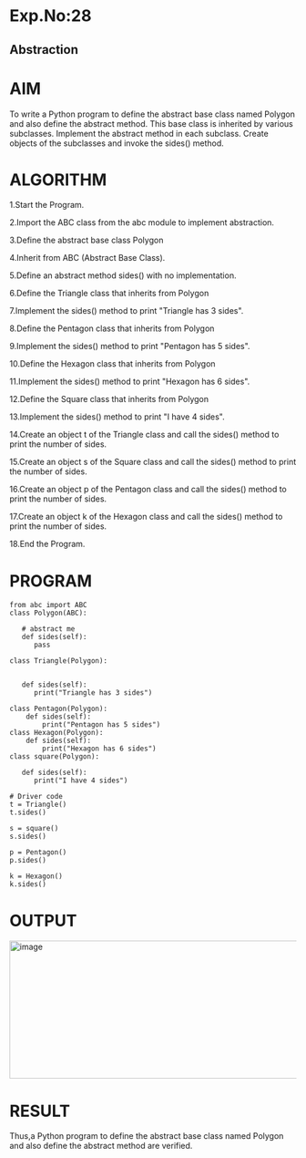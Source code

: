 # Exp.No:28
## Abstraction
# AIM
To write a Python program to define the abstract base class named Polygon and also define the abstract method. This base class is inherited by various subclasses. Implement the abstract method in each subclass. Create objects of the subclasses and invoke the sides() method.

# ALGORITHM
1.Start the Program.

2.Import the ABC class from the abc module to implement abstraction.


3.Define the abstract base class Polygon

4.Inherit from ABC (Abstract Base Class).

5.Define an abstract method sides() with no implementation.

6.Define the Triangle class that inherits from Polygon

7.Implement the sides() method to print "Triangle has 3 sides".

8.Define the Pentagon class that inherits from Polygon

9.Implement the sides() method to print "Pentagon has 5 sides".

10.Define the Hexagon class that inherits from Polygon

11.Implement the sides() method to print "Hexagon has 6 sides".

12.Define the Square class that inherits from Polygon

13.Implement the sides() method to print "I have 4 sides".

14.Create an object t of the Triangle class and call the sides() method to print the number of sides.

15.Create an object s of the Square class and call the sides() method to print the number of sides.

16.Create an object p of the Pentagon class and call the sides() method to print the number of sides.

17.Create an object k of the Hexagon class and call the sides() method to print the number of sides.

18.End the Program.
# PROGRAM
```
from abc import ABC
class Polygon(ABC):   
  
   # abstract me  
   def sides(self):   
      pass  
  
class Triangle(Polygon):   
  
     
   def sides(self):   
      print("Triangle has 3 sides")   
  
class Pentagon(Polygon):   
    def sides(self):
        print("Pentagon has 5 sides")
class Hexagon(Polygon):   
    def sides(self):
        print("Hexagon has 6 sides")
class square(Polygon):   
  
   def sides(self):   
      print("I have 4 sides")   
  
# Driver code   
t = Triangle()   
t.sides() 
  
s = square()   
s.sides()  
  
p = Pentagon()   
p.sides() 
  
k = Hexagon()
k.sides()
```
# OUTPUT
<img width="884" height="242" alt="image" src="https://github.com/user-attachments/assets/7b29aef2-84cf-4a34-a2c7-862577c995b9" />


# RESULT
Thus,a Python program to define the abstract base class named Polygon and also define the abstract method are verified.
